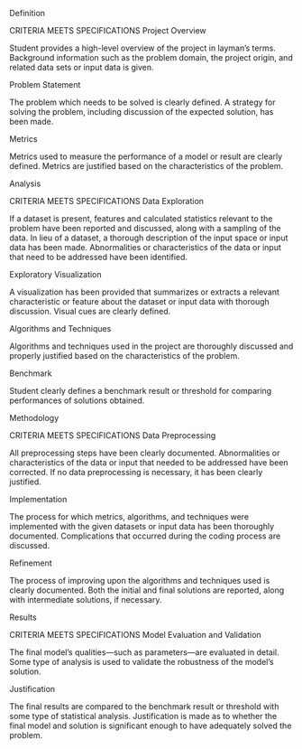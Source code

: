 Definition

CRITERIA
MEETS SPECIFICATIONS
Project Overview

Student provides a high-level overview of the project in layman’s terms. Background information such as the problem domain, the project origin, and related data sets or input data is given.

Problem Statement

The problem which needs to be solved is clearly defined. A strategy for solving the problem, including discussion of the expected solution, has been made.

Metrics

Metrics used to measure the performance of a model or result are clearly defined. Metrics are justified based on the characteristics of the problem.

Analysis

CRITERIA
MEETS SPECIFICATIONS
Data Exploration

If a dataset is present, features and calculated statistics relevant to the problem have been reported and discussed, along with a sampling of the data. In lieu of a dataset, a thorough description of the input space or input data has been made. Abnormalities or characteristics of the data or input that need to be addressed have been identified.

Exploratory Visualization

A visualization has been provided that summarizes or extracts a relevant characteristic or feature about the dataset or input data with thorough discussion. Visual cues are clearly defined.

Algorithms and Techniques

Algorithms and techniques used in the project are thoroughly discussed and properly justified based on the characteristics of the problem.

Benchmark

Student clearly defines a benchmark result or threshold for comparing performances of solutions obtained.

Methodology

CRITERIA
MEETS SPECIFICATIONS
Data Preprocessing

All preprocessing steps have been clearly documented. Abnormalities or characteristics of the data or input that needed to be addressed have been corrected. If no data preprocessing is necessary, it has been clearly justified.

Implementation

The process for which metrics, algorithms, and techniques were implemented with the given datasets or input data has been thoroughly documented. Complications that occurred during the coding process are discussed.

Refinement

The process of improving upon the algorithms and techniques used is clearly documented. Both the initial and final solutions are reported, along with intermediate solutions, if necessary.

Results

CRITERIA
MEETS SPECIFICATIONS
Model Evaluation and Validation

The final model’s qualities—such as parameters—are evaluated in detail. Some type of analysis is used to validate the robustness of the model’s solution.

Justification

The final results are compared to the benchmark result or threshold with some type of statistical analysis. Justification is made as to whether the final model and solution is significant enough to have adequately solved the problem.

